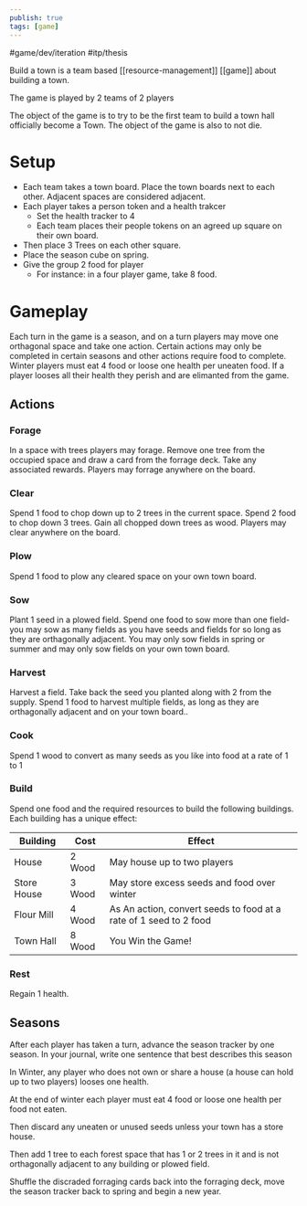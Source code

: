 ```yaml
---
publish: true
tags: [game]
---
```

#game/dev/iteration #itp/thesis 

Build a town is a team based [[resource-management]] [[game]] about building a town.

The game is played by 2 teams of 2 players

The object of the game is to try to be the first team to build a town hall officially become a Town. The object of the game is also to not die.


# Setup
- Each team takes a town board. Place the town boards next to each other. Adjacent spaces are considered adjacent.
- Each player takes a person token and a health trakcer
	- Set the health tracker to 4
	- Each team places their people tokens on an agreed up square on their own board.
- Then place 3 Trees on each other square.
- Place the season cube on spring.
- Give the group 2 food for player
	- For instance: in a four player game, take 8 food.

# Gameplay
Each turn in the game is a season, and on a turn players may move one orthagonal space and take one action. Certain actions may only be completed in certain seasons and other actions require food to complete. Winter players must eat 4 food or loose one health per uneaten food. If a player looses all their health they perish and are elimanted from the game.

## Actions

### **Forage**
In a space with trees players may forage. Remove one tree from the occupied space  and draw a card from the forrage deck. Take any associated rewards. Players may forrage anywhere on the board.

### **Clear**
Spend 1 food to chop down up to 2 trees in the current space. Spend 2 food to chop down 3 trees. Gain all chopped down trees as wood. Players may clear anywhere on the board.

### **Plow**
Spend 1 food to plow any cleared space on your own town board.

### **Sow**
Plant 1 seed in a plowed field. Spend one food to sow more than one field- you may sow as many fields as you have seeds and fields for so long as they are orthagonally adjacent. You may only sow fields in spring or summer and may only sow fields on your own town board.

### **Harvest**
Harvest a field. Take back the seed you planted along with 2 from the supply. Spend 1 food to harvest multiple fields, as long as they are orthagonally adjacent and on your town board..

### **Cook**
Spend 1 wood to convert as many seeds as you like into food at a rate of 1 to 1

### **Build**
Spend one food and the required resources to build the following buildings. Each building has a unique effect:

| Building    | Cost   | Effect                                                            |
| ----------- | ------ | ----------------------------------------------------------------- |
| House       | 2 Wood | May house up to two players                                       |
| Store House | 3 Wood | May store excess seeds and food over winter                       |
| Flour Mill  | 4 Wood | As An action, convert seeds to food at a rate of 1 seed to 2 food |
| Town Hall   | 8 Wood | You Win the Game!                                                 |

### **Rest**
Regain 1 health.

## Seasons
After each player has taken a turn, advance the season tracker by one season. In your journal, write one sentence that best describes this season

In Winter, any player who does not own or share a house (a house can hold up to two players) looses one health.

At the end of winter each player must eat 4 food or loose one health per food not eaten.

Then discard any uneaten or unused seeds unless your town has a store house. 

Then add 1 tree to each forest space that has 1 or 2 trees in it and is not orthagonally adjacent to any building or plowed field.

Shuffle the discraded forraging cards back into the forraging deck, move the season tracker back to spring and begin a new year.